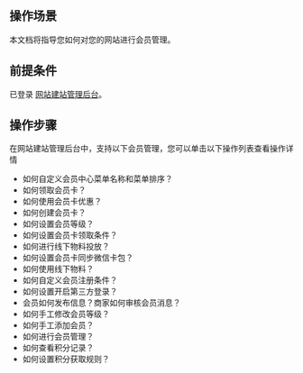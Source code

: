 ﻿## 操作场景
本文档将指导您如何对您的网站进行会员管理。

## 前提条件
已登录 [网站建站管理后台]()。

## 操作步骤

在网站建站管理后台中，支持以下会员管理，您可以单击以下操作列表查看操作详情


- 如何自定义会员中心菜单名称和菜单排序？
- 如何领取会员卡？
- 如何使用会员卡优惠？
- 如何创建会员卡？
- 如何设置会员等级？
- 如何设置会员卡领取条件？
- 如何进行线下物料投放？
- 如何设置会员卡同步微信卡包？
- 如何使用线下物料？
- 如何自定义会员注册条件？ 
- 如何设置开启第三方登录？
- 会员如何发布信息？商家如何审核会员消息？
- 如何手工修改会员等级？
- 如何手工添加会员？
- 如何进行会员管理？
- 如何查看积分记录？
- 如何设置积分获取规则？